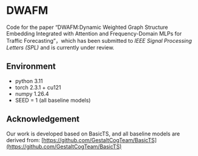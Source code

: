 # DWAFM

Code for the paper “DWAFM:Dynamic Weighted Graph Structure Embedding Integrated with Attention and Frequency-Domain MLPs for Traffic Forecasting”，which has been submitted to *IEEE Signal Processing Letters (SPL)* and is currently under review.  

## Environment
- python 3.11 
- torch 2.3.1  + cu121
- numpy 1.26.4
- SEED = 1 (all baseline models)

## Acknowledgement
Our work is developed based on BasicTS, and all baseline models are derived from: [https://github.com/GestaltCogTeam/BasicTS](https://github.com/GestaltCogTeam/BasicTS)
